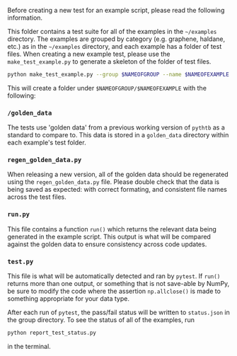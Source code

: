 Before creating a new test for an example script, please read the following information.

This folder contains a test suite for all of the examples in the `~/examples` directory. The examples are grouped by category (e.g. graphene, haldane, etc.) as in the `~/examples` directory, and each example has a folder of test files. When creating a new example test, please use the `make_test_example.py` to generate a skeleton of the folder of test files.

```bash
python make_test_example.py --group $NAMEOFGROUP --name $NAMEOFEXAMPLE
```
This will create a folder under `$NAMEOFGROUP/$NAMEOFEXAMPLE` with the following:

### `/golden_data`
The tests use 'golden data' from a previous working version of `pythtb` as a standard to compare to. This data is stored in a `golden_data` directory within each example's test folder. 

### `regen_golden_data.py`
When releasing a new version, all of the golden data should be regenerated using the `regen_golden_data.py` file. Please double check that the data is being saved as expected: with correct formating, and consistent file names across the test files.

### `run.py`
This file contains a function `run()` which returns the relevant data being generated in the example script. This output is what will be compared against the golden data to ensure consistency across code updates.

### `test.py`
This file is what will be automatically detected and ran by `pytest`. If `run()` returns more than one output, or something that is not save-able by NumPy, be sure to modify the code where the assertion `np.allclose()` is made to something appropriate for your data type.

After each run of `pytest`, the pass/fail status will be written to `status.json` in the group directory. To see the status of all of the examples, run
```bash
python report_test_status.py
```
in the terminal. 